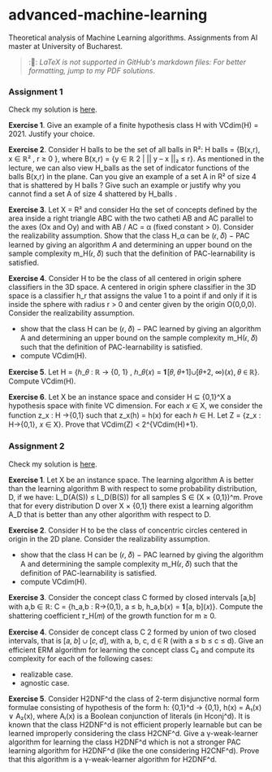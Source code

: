 # advanced-machine-learning
Theoretical analysis of Machine Learning algorithms. Assignments from AI master at University of Bucharest.

> ::notebook_with_decorative_cover:: *LaTeX is not supported in GitHub's markdown files: For better formatting, jump to my PDF solutions*.


### Assignment 1

Check my solution is [here](AML__Assignment_1.pdf).

**Exercise 1**. Give an example of a finite hypothesis class H with VCdim(H) = 2021.
Justify your choice.

**Exercise 2**. Consider H balls to be the set of all balls in R²: H balls = {B(x,r), x ∈ ℝ² , r ≥ 0 }, where B(x,r) = {y ∈ ℝ 2 | || y – x ||₂ ≤ r}. As mentioned in the lecture, we can also view H_balls as the set of indicator functions of the balls B(x,r) in the plane.
Can you give an example of a set A in R² of size 4 that is shattered by H balls ? Give such an example or justify why you cannot find a set A of size 4 shattered by H_balls .


**Exercise 3**. Let X = R² and consider Hα the set of concepts defined by the area inside a right triangle ABC with the two catheti AB and AC parallel to the axes (Ox and Oy) and with AB / AC = α (fixed constant > 0). Consider the realizability assumption. Show that the class H_α can be (𝜖, 𝛿) − PAC learned by giving an algorithm *A* and determining an upper bound on the sample complexity m_H(𝜖, 𝛿) such that the definition of PAC-learnability is satisfied.


**Exercise 4**. Consider H to be the class of all centered in origin sphere classifiers in the
3D space. A centered in origin sphere classifier in the 3D space is a classifier h_r that assigns the value 1 to a point if and only if it is inside the sphere with radius r > 0 and center given by the origin O(0,0,0). Consider the realizability assumption.

- show that the class H can be (𝜖, 𝛿) − PAC learned by giving an algorithm A and determining an upper bound on the sample complexity m_H(𝜖, 𝛿) such that the definition of PAC-learnability is satisfied.
- compute VCdim(H).


**Exercise 5**. Let H = {ℎ_𝜃 : ℝ → {0, 1} , ℎ_𝜃(𝑥)  = 𝟏[𝜃, 𝜃+1]∪[𝜃+2, ∞)(𝑥), 𝜃 ∈ ℝ}. Compute VCdim(H).

**Exercise 6**. Let X be an instance space and consider H ⊆ {0,1}^X a hypothesis space with finite VC dimension. For each 𝑥 ∈ X, we consider the function z_x : H →{0,1} such that z_x(h) = h(x) for each ℎ ∈ H. Let Z = {z_x : H→{0,1}, 𝑥 ∈ X}. Prove that VCdim(Z) < 2^{VCdim(H)+1}.


### Assignment 2

Check my solution is [here](AML__Assignment_2.pdf).

**Exercise 1**. Let X be an instance space. The learning algorithm A is better than the learning algorithm B with respect to some probability distribution, D, if we have: L_D(A(S)) ≤ L_D(B(S)) for all samples S ∈ (X × {0,1})^m. Prove that for every distribution D over X × {0,1} there exist a learning algorithm A_D that is better than any other algorithm with respect to D.

**Exercise 2**. Consider H to be the class of concentric circles centered in origin in the 2D plane. Consider the realizability assumption.
- show that the class H can be (𝜖, 𝛿) − PAC learned by giving the algorithm A and determining the sample complexity m_H(𝜖, 𝛿) such that the definition of PAC-learnability is satisfied.
- compute VCdim(H).

**Exercise 3**. Consider the concept class C formed by closed intervals [a,b] with a,b ∈ ℝ: C = {h_a,b : R→{0,1}, a ≤ b, h_a,b(𝑥) = 𝟏[a, b]\(𝑥)}.
Compute the shattering coefficient 𝜏_H(𝑚) of the growth function for m ≥ 0.

**Exercise 4**. Consider de concept class C 2 formed by union of two closed intervals, that is [𝑎, 𝑏] ∪ [𝑐, 𝑑], with a, b, c, d ∈ R (with a ≤ b ≤ c ≤ d). Give an efficient ERM algorithm for learning the concept class C₂ and compute its complexity for each of the following cases:
- realizable case.
- agnostic case.

**Exercise 5**. Consider H2DNF^d the class of 2-term disjunctive normal form formulae consisting of hypothesis of the form h: {0,1}^d → {0,1}, h(x) = A₁(x) ∨ A₂(x), where Aᵢ(x) is a Boolean conjunction of literals (in Hconj^d).
It is known that the class H2DNF^d is not efficient properly learnable but can be learned improperly considering the class H2CNF^d. Give a γ-weak-learner algorithm for learning the class H2DNF^d which is not a stronger PAC learning algorithm for H2DNF^d (like the one considering H2CNF^d). Prove that this algorithm is a γ-weak-learner algorithm for H2DNF^d.